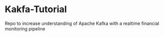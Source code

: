 # Kakfa-Tutorial
Repo to increase understanding of Apache Kafka with a realtime financial monitoring pipeline
